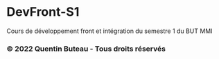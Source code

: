 # DevFront-S1
Cours de développement front et intégration du semestre 1 du BUT MMI

 ### © 2022 Quentin Buteau - Tous droits réservés
